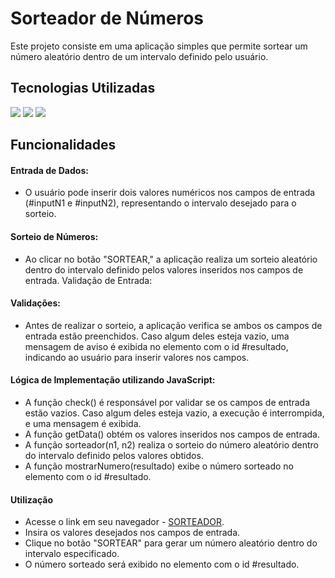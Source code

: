 # Sorteador de Números

Este projeto consiste em uma aplicação simples que permite sortear um número aleatório dentro de um intervalo definido pelo usuário. 

## Tecnologias Utilizadas

<img src = "https://img.shields.io/badge/HTML5-E34F26?style=for-the-badge&logo=html5&logoColor=white"> <img src = "https://img.shields.io/badge/CSS3-1572B6?style=for-the-badge&logo=css3&logoColor=white"> <img src = "https://img.shields.io/badge/JavaScript-323330?style=for-the-badge&logo=javascript&logoColor=F7DF1E">

## Funcionalidades
#### Entrada de Dados:
- O usuário pode inserir dois valores numéricos nos campos de entrada (#inputN1 e #inputN2), representando o intervalo desejado para o sorteio.

#### Sorteio de Números:
- Ao clicar no botão "SORTEAR," a aplicação realiza um sorteio aleatório dentro do intervalo definido pelos valores inseridos nos campos de entrada.
Validação de Entrada:

#### Validações:
- Antes de realizar o sorteio, a aplicação verifica se ambos os campos de entrada estão preenchidos. Caso algum deles esteja vazio, uma mensagem de aviso é exibida no elemento com o id #resultado, indicando ao usuário para inserir valores nos campos.

#### Lógica de Implementação utilizando JavaScript:
- A função check() é responsável por validar se os campos de entrada estão vazios. Caso algum deles esteja vazio, a execução é interrompida, e uma mensagem é exibida.
- A função getData() obtém os valores inseridos nos campos de entrada.
- A função sorteador(n1, n2) realiza o sorteio do número aleatório dentro do intervalo definido pelos valores obtidos.
- A função mostrarNumero(resultado) exibe o número sorteado no elemento com o id #resultado.

#### Utilização
- Acesse o link em seu navegador - [SORTEADOR](https://sort-numbers.netlify.app/).
- Insira os valores desejados nos campos de entrada.
- Clique no botão "SORTEAR" para gerar um número aleatório dentro do intervalo especificado.
- O número sorteado será exibido no elemento com o id #resultado.
